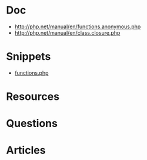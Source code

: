 
# Doc

* http://php.net/manual/en/functions.anonymous.php
* http://php.net/manual/en/class.closure.php

# Snippets 

* [functions.php](../src/snippets/functions.php)

# Resources

# Questions

# Articles
